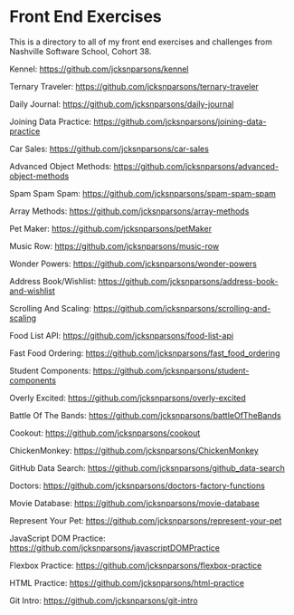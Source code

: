 # Front End Exercises

This is a directory to all of my front end exercises and challenges from Nashville Software School, Cohort 38.

Kennel: https://github.com/jcksnparsons/kennel

Ternary Traveler: https://github.com/jcksnparsons/ternary-traveler

Daily Journal: https://github.com/jcksnparsons/daily-journal

Joining Data Practice: https://github.com/jcksnparsons/joining-data-practice

Car Sales: https://github.com/jcksnparsons/car-sales

Advanced Object Methods: https://github.com/jcksnparsons/advanced-object-methods

Spam Spam Spam: https://github.com/jcksnparsons/spam-spam-spam

Array Methods: https://github.com/jcksnparsons/array-methods

Pet Maker: https://github.com/jcksnparsons/petMaker

Music Row: https://github.com/jcksnparsons/music-row

Wonder Powers: https://github.com/jcksnparsons/wonder-powers

Address Book/Wishlist: https://github.com/jcksnparsons/address-book-and-wishlist

Scrolling And Scaling: https://github.com/jcksnparsons/scrolling-and-scaling

Food List API: https://github.com/jcksnparsons/food-list-api

Fast Food Ordering: https://github.com/jcksnparsons/fast_food_ordering

Student Components: https://github.com/jcksnparsons/student-components

Overly Excited: https://github.com/jcksnparsons/overly-excited

Battle Of The Bands: https://github.com/jcksnparsons/battleOfTheBands

Cookout: https://github.com/jcksnparsons/cookout

ChickenMonkey: https://github.com/jcksnparsons/ChickenMonkey

GitHub Data Search: https://github.com/jcksnparsons/github_data-search

Doctors: https://github.com/jcksnparsons/doctors-factory-functions

Movie Database: https://github.com/jcksnparsons/movie-database

Represent Your Pet: https://github.com/jcksnparsons/represent-your-pet

JavaScript DOM Practice: https://github.com/jcksnparsons/javascriptDOMPractice

Flexbox Practice: https://github.com/jcksnparsons/flexbox-practice

HTML Practice: https://github.com/jcksnparsons/html-practice

Git Intro: https://github.com/jcksnparsons/git-intro